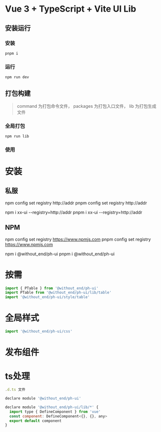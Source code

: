 # Vue 3 + TypeScript + Vite UI Lib

## 安装运行
### 安装
```js
pnpm i
```
### 运行
```js
npm run dev
```
## 打包构建
> command 为打包命令文件， packages 为打包入口文件， lib 为打包生成文件

### 全局打包
```js
npm run lib

```
### 使用

# 安装
## 私服
npm config set registry http://addr
pnpm config set registry http://addr

npm i xx-ui --registry=http://addr 
pnpm i xx-ui --registry=http://addr

## NPM
npm config set registry https://www.npmjs.com
pnpm config set registry https://www.npmjs.com

npm i @without_end/ph-ui
pnpm i @without_end/ph-ui

# 按需
```js
import { PTable } from '@without_end/ph-ui'
import PTable from '@without_end/ph-ui/lib/table'
import '@without_end/ph-ui/style/table'
```

# 全局样式
```js
import '@without_end/ph-ui/css'
```

# 发布组件
<!-- npm publish --registry=http://addr -->

# ts处理
```js
.d.ts 文件

declare module '@without_end/ph-ui'

declare module '@without_end/ph-ui/lib/*' {
  import type { DefineComponent } from 'vue'
  const component: DefineComponent<{}, {}, any>
  export default component
}

```

